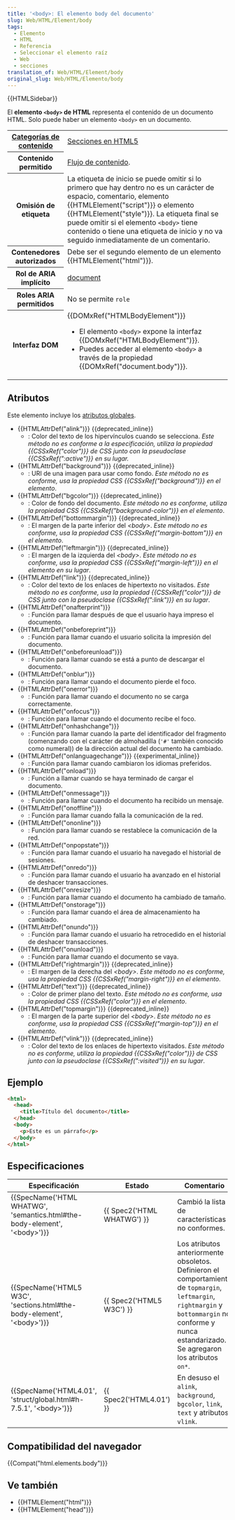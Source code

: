 ```yaml
---
title: '<body>: El elemento body del documento'
slug: Web/HTML/Element/body
tags:
  - Elemento
  - HTML
  - Referencia
  - Seleccionar el elemento raíz
  - Web
  - secciones
translation_of: Web/HTML/Element/body
original_slug: Web/HTML/Elemento/body
---
```


{{HTMLSidebar}}

El **elemento `<body>` de HTML** representa el contenido de un documento HTML. Solo puede haber un elemento `<body>` en un documento.

<table class="properties">
  <tbody>
    <tr>
      <th scope="row">
        <a href="/es/docs/Web/HTML/Content_categories"
          >Categorías de contenido</a
        >
      </th>
      <td>
        <a
          href="/en-US/docs/Web/Guide/HTML/Using_HTML_sections_and_outlines#Section_Elements_in_HTML5"
          >Secciones en HTML5</a
        >
      </td>
    </tr>
    <tr>
      <th scope="row">Contenido permitido</th>
      <td>
        <a href="/es/docs/Web/HTML/Content_categories#Flow_content"
          >Flujo de contenido</a
        >.
      </td>
    </tr>
    <tr>
      <th scope="row">Omisión de etiqueta</th>
      <td>
        La etiqueta de inicio se puede omitir si lo primero que hay dentro no es
        un carácter de espacio, comentario, elemento
        {{HTMLElement("script")}} o elemento
        {{HTMLElement("style")}}. La etiqueta final se puede omitir si
        el elemento <code>&#x3C;body></code> tiene contenido o tiene una
        etiqueta de inicio y no va seguido inmediatamente de un comentario.
      </td>
    </tr>
    <tr>
      <th scope="row">Contenedores autorizados</th>
      <td>
        Debe ser el segundo elemento de un elemento
        {{HTMLElement("html")}}.
      </td>
    </tr>
    <tr>
      <th scope="row">Rol de ARIA implícito</th>
      <td>
        <a href="/es/docs/Web/Accessibility/ARIA/Roles/Document_Role"
          >document</a
        >
      </td>
    </tr>
    <tr>
      <th scope="row">Roles ARIA permitidos</th>
      <td>No se permite <code>role</code></td>
    </tr>
    <tr>
      <th scope="row">Interfaz DOM</th>
      <td>
        {{DOMxRef("HTMLBodyElement")}}
        <ul>
          <li>
            El elemento <code>&#x3C;body></code> expone la interfaz
            {{DOMxRef("HTMLBodyElement")}}.
          </li>
          <li>
            Puedes acceder al elemento <code>&#x3C;body></code> a través de la
            propiedad {{DOMxRef("document.body")}}.
          </li>
        </ul>
      </td>
    </tr>
  </tbody>
</table>

## Atributos

Este elemento incluye los [atributos globales](/es/docs/Web/HTML/Global_attributes).

- {{HTMLAttrDef("alink")}} {{deprecated_inline}}
  - : Color del texto de los hipervínculos cuando se selecciona. _Este método no es conforme a la especificación, utiliza la propiedad {{CSSxRef("color")}} de CSS junto con la pseudoclase {{CSSxRef(":active")}} en su lugar._
- {{HTMLAttrDef("background")}} {{deprecated_inline}}
  - : URI de una imagen para usar como fondo. _Este método no es conforme, usa la propiedad CSS {{CSSxRef("background")}} en el elemento_.
- {{HTMLAttrDef("bgcolor")}} {{deprecated_inline}}
  - : Color de fondo del documento. _Este método no es conforme, utiliza la propiedad CSS {{CSSxRef("background-color")}} en el elemento_.
- {{HTMLAttrDef("bottommargin")}} {{deprecated_inline}}
  - : El margen de la parte inferior del _\<body>_. _Este método no es conforme, usa la propiedad CSS {{CSSxRef("margin-bottom")}} en el elemento_.
- {{HTMLAttrDef("leftmargin")}} {{deprecated_inline}}
  - : El margen de la izquierda del _\<body>_. _Este método no es conforme, usa la propiedad CSS {{CSSxRef("margin-left")}} en el elemento en su lugar_.
- {{HTMLAttrDef("link")}} {{deprecated_inline}}
  - : Color del texto de los enlaces de hipertexto no visitados. _Este método no es conforme, usa la propiedad {{CSSxRef("color")}} de CSS junto con la pseudoclase {{CSSxRef(":link")}} en su lugar_.
- {{HTMLAttrDef("onafterprint")}}
  - : Función para llamar después de que el usuario haya impreso el documento.
- {{HTMLAttrDef("onbeforeprint")}}
  - : Función para llamar cuando el usuario solicita la impresión del documento.
- {{HTMLAttrDef("onbeforeunload")}}
  - : Función para llamar cuando se está a punto de descargar el documento.
- {{HTMLAttrDef("onblur")}}
  - : Función para llamar cuando el documento pierde el foco.
- {{HTMLAttrDef("onerror")}}
  - : Función para llamar cuando el documento no se carga correctamente.
- {{HTMLAttrDef("onfocus")}}
  - : Función para llamar cuando el documento recibe el foco.
- {{HTMLAttrDef("onhashchange")}}
  - : Función para llamar cuando la parte del identificador del fragmento (comenzando con el carácter de almohadilla (`'#'` también conocido como numeral)) de la dirección actual del documento ha cambiado.
- {{HTMLAttrDef("onlanguagechange")}} {{experimental_inline}}
  - : Función para llamar cuando cambiaron los idiomas preferidos.
- {{HTMLAttrDef("onload")}}
  - : Función a llamar cuando se haya terminado de cargar el documento.
- {{HTMLAttrDef("onmessage")}}
  - : Función para llamar cuando el documento ha recibido un mensaje.
- {{HTMLAttrDef("onoffline")}}
  - : Función para llamar cuando falla la comunicación de la red.
- {{HTMLAttrDef("ononline")}}
  - : Función para llamar cuando se restablece la comunicación de la red.
- {{HTMLAttrDef("onpopstate")}}
  - : Función para llamar cuando el usuario ha navegado el historial de sesiones.
- {{HTMLAttrDef("onredo")}}
  - : Función para llamar cuando el usuario ha avanzado en el historial de deshacer transacciones.
- {{HTMLAttrDef("onresize")}}
  - : Función para llamar cuando el documento ha cambiado de tamaño.
- {{HTMLAttrDef("onstorage")}}
  - : Función para llamar cuando el área de almacenamiento ha cambiado.
- {{HTMLAttrDef("onundo")}}
  - : Función para llamar cuando el usuario ha retrocedido en el historial de deshacer transacciones.
- {{HTMLAttrDef("onunload")}}
  - : Función para llamar cuando el documento se vaya.
- {{HTMLAttrDef("rightmargin")}} {{deprecated_inline}}
  - : El margen de la derecha del _\<body>_. _Este método no es conforme, usa la propiedad CSS {{CSSxRef("margin-right")}} en el elemento_.
- {{HTMLAttrDef("text")}} {{deprecated_inline}}
  - : Color de primer plano del texto. _Este método no es conforme, usa la propiedad CSS {{CSSxRef("color")}} en el elemento_.
- {{HTMLAttrDef("topmargin")}} {{deprecated_inline}}
  - : El margen de la parte superior del _\<body>_. _Este método no es conforme, usa la propiedad CSS {{CSSxRef("margin-top")}} en el elemento_.
- {{HTMLAttrDef("vlink")}} {{deprecated_inline}}
  - : Color del texto de los enlaces de hipertexto visitados. _Este método no es conforme, utiliza la propiedad {{CSSxRef("color")}} de CSS junto con la pseudoclase {{CSSxRef(":visited")}} en su lugar_.

## Ejemplo

```html
<html>
  <head>
    <title>Título del documento</title>
  </head>
  <body>
    <p>Este es un párrafo</p>
  </body>
</html>
```

## Especificaciones

| Especificación                                                                                           | Estado                               | Comentario                                                                                                                                                                                            |
| -------------------------------------------------------------------------------------------------------- | ------------------------------------ | ----------------------------------------------------------------------------------------------------------------------------------------------------------------------------------------------------- |
| {{SpecName('HTML WHATWG', 'semantics.html#the-body-element', '&lt;body&gt;')}} | {{ Spec2('HTML WHATWG') }} | Cambió la lista de características no conformes.                                                                                                                                                      |
| {{SpecName('HTML5 W3C', 'sections.html#the-body-element', '&lt;body&gt;')}}     | {{ Spec2('HTML5 W3C') }}     | Los atributos anteriormente obsoletos. Definieron el comportamiento de `topmargin`, `leftmargin`, `rightmargin` y `bottommargin` no conforme y nunca estandarizado. Se agregaron los atributos `on*`. |
| {{SpecName('HTML4.01', 'struct/global.html#h-7.5.1', '&lt;body&gt;')}}             | {{ Spec2('HTML4.01') }}     | En desuso el `alink`, `background`, `bgcolor`, `link`, `text` y atributos `vlink`.                                                                                                                    |

## Compatibilidad del navegador

{{Compat("html.elements.body")}}

## Ve también

- {{HTMLElement("html")}}
- {{HTMLElement("head")}}
